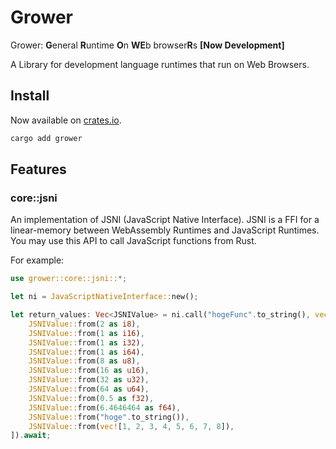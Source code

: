 # Grower 
Grower: **G**eneral **R**untime **O**n **WE**b browser**R**s **[Now Development]**

A Library for development language runtimes that run on Web Browsers.

## Install

Now available on [crates.io](https://crates.io/crates/grower).

```sh
cargo add grower
```


## Features

### core::jsni

An implementation of JSNI (JavaScript Native Interface). JSNI is a FFI for a linear-memory between WebAssembly Runtimes and JavaScript Runtimes. You may use this API to call JavaScript functions from Rust. 

For example:

```rust
use grower::core::jsni::*;

let ni = JavaScriptNativeInterface::new();

let return_values: Vec<JSNIValue> = ni.call("hogeFunc".to_string(), vec![
    JSNIValue::from(2 as i8),
    JSNIValue::from(1 as i16),
    JSNIValue::from(1 as i32),
    JSNIValue::from(1 as i64),
    JSNIValue::from(8 as u8),
    JSNIValue::from(16 as u16),
    JSNIValue::from(32 as u32),
    JSNIValue::from(64 as u64),
    JSNIValue::from(0.5 as f32),
    JSNIValue::from(6.4646464 as f64),
    JSNIValue::from("hoge".to_string()),
    JSNIValue::from(vec![1, 2, 3, 4, 5, 6, 7, 8]),
]).await;
```